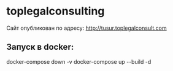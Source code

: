 # toplegalconsulting

Сайт опубликован по адресу: http://tusur.toplegalconsult.com

## Запуск в docker:
docker-compose down -v
docker-compose up --build -d